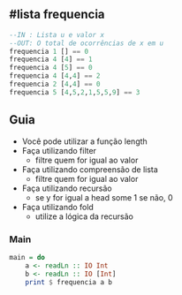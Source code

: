 ## #lista frequencia
```hs
--IN : Lista u e valor x
--OUT: O total de ocorrências de x em u
frequencia 1 [] == 0
frequencia 4 [4] == 1
frequencia 4 [5] == 0
frequencia 4 [4,4] == 2
frequencia 2 [4,4] == 0
frequencia 5 [4,5,2,1,5,5,9] == 3
```

## Guia
- Você pode utilizar a função length
- Faça utilizando filter
    - filtre quem for igual ao valor
- Faça utilizando compreensão de lista
    - filtre quem for igual ao valor
- Faça utilizando recursão
    - se y for igual a head some 1 se não, 0
- Faça utilizando fold
    - utilize a lógica da recursão


<!--MAIN_BEGIN-->
### Main
```hs
main = do
    a <- readLn :: IO Int
    b <- readLn :: IO [Int]
    print $ frequencia a b

```
<!--MAIN_END-->















